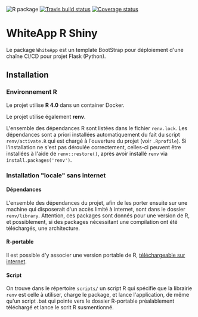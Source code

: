 ![R package](https://github.com/adimajo/whiteapp_shiny/workflows/R%20package/badge.svg)
[![Travis build status](https://travis-ci.org/adimajo/whiteapp_shiny.svg?branch=master)](https://travis-ci.org/adimajo/whiteapp_shiny)
[![Coverage status](https://codecov.io/gh/adimajo/whiteapp_shiny/branch/master/graph/badge.svg)](https://codecov.io/github/adimajo/whiteapp_shiny?branch=master)

# WhiteApp R Shiny

<!-- badges: start -->
<!-- badges: end -->

Le package `WhiteApp` est un template BootStrap pour déploiement d'une chaîne CI/CD pour projet Flask (Python).

## Installation

### Environnement R

Le projet utilise **R 4.0** dans un container Docker.

Le projet utilise également **renv**.

L'ensemble des dépendances R sont listées dans le fichier `renv.lock`.
Les dépendances sont a priori installées automatiquement du fait du script
`renv/activate.R` qui est chargé à l'ouverture du projet (voir `.Rprofile`).
Si l'installation ne s'est pas déroulée correctement, celles-ci peuvent être 
installées à l'aide de `renv::restore()`, après avoir
installé `renv` via `install.packages('renv')`.

### Installation "locale" sans internet

#### Dépendances

L'ensemble des dépendances du projet, afin de les porter ensuite 
sur une machine qui disposerait d'un accès limité à internet, sont dans le dossier `renv/library`.
Attention, ces packages sont donnés pour une version de R, et possiblement, si des packages nécessitant
une compilation ont été téléchargés, une architecture.

#### R-portable

Il est possible d'y associer une version portable de R, [téléchargeable sur
internet](https://sourceforge.net/projects/rportable/).

#### Script

On trouve dans le répertoire `scripts/` un script R qui spécifie que la librairie
`renv` est celle à utiliser, charge le package, et lance l'application, de même
qu'un script .bat qui pointe vers le dossier R-portable préalablement téléchargé
et lance le scrit R susmentionné.
